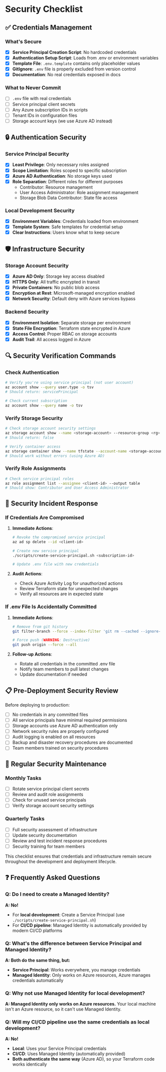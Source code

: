 # Security Checklist

## ✅ Credentials Management

### What's Secure
- [x] **Service Principal Creation Script**: No hardcoded credentials
- [x] **Authentication Setup Script**: Loads from .env or environment variables
- [x] **Template File**: `.env.template` contains only placeholder values
- [x] **GitIgnore**: `.env` file is properly excluded from version control
- [x] **Documentation**: No real credentials exposed in docs

### What to Never Commit
- [ ] `.env` file with real credentials
- [ ] Service principal client secrets
- [ ] Any Azure subscription IDs in scripts
- [ ] Tenant IDs in configuration files
- [ ] Storage account keys (we use Azure AD instead)

## 🔒 Authentication Security

### Service Principal Security
- [x] **Least Privilege**: Only necessary roles assigned
- [x] **Scope Limitation**: Roles scoped to specific subscription
- [x] **Azure AD Authentication**: No storage keys used
- [x] **Role Separation**: Different roles for different purposes
  - Contributor: Resource management
  - User Access Administrator: Role assignment management
  - Storage Blob Data Contributor: State file access

### Local Development Security
- [x] **Environment Variables**: Credentials loaded from environment
- [x] **Template System**: Safe templates for credential setup
- [x] **Clear Instructions**: Users know what to keep secure

## 🛡️ Infrastructure Security

### Storage Account Security
- [x] **Azure AD Only**: Storage key access disabled
- [x] **HTTPS Only**: All traffic encrypted in transit
- [x] **Private Containers**: No public blob access
- [x] **Encryption at Rest**: Microsoft-managed encryption enabled
- [x] **Network Security**: Default deny with Azure services bypass

### Backend Security
- [x] **Environment Isolation**: Separate storage per environment
- [x] **State File Encryption**: Terraform state encrypted in Azure
- [x] **Access Control**: Proper RBAC on storage accounts
- [x] **Audit Trail**: All access logged in Azure

## 🔍 Security Verification Commands

### Check Authentication
```bash
# Verify you're using service principal (not user account)
az account show --query user.type -o tsv
# Should return: servicePrincipal

# Check current subscription
az account show --query name -o tsv
```

### Verify Storage Security
```bash
# Check storage account security settings
az storage account show --name <storage-account> --resource-group <rg> --query allowSharedKeyAccess
# Should return: false

# Verify container access
az storage container show --name tfstate --account-name <storage-account> --auth-mode login
# Should work without errors (using Azure AD)
```

### Verify Role Assignments
```bash
# Check service principal roles
az role assignment list --assignee <client-id> --output table
# Should show: Contributor and User Access Administrator
```

## 🚨 Security Incident Response

### If Credentials Are Compromised
1. **Immediate Actions**:
   ```bash
   # Revoke the compromised service principal
   az ad sp delete --id <client-id>
   
   # Create new service principal
   ./scripts/create-service-principal.sh <subscription-id>
   
   # Update .env file with new credentials
   ```

2. **Audit Actions**:
   - Check Azure Activity Log for unauthorized actions
   - Review Terraform state for unexpected changes
   - Verify all resources are in expected state

### If .env File Is Accidentally Committed
1. **Immediate Actions**:
   ```bash
   # Remove from git history
   git filter-branch --force --index-filter 'git rm --cached --ignore-unmatch .env' --prune-empty --tag-name-filter cat -- --all
   
   # Force push (WARNING: Destructive)
   git push origin --force --all
   ```

2. **Follow-up Actions**:
   - Rotate all credentials in the committed .env file
   - Notify team members to pull latest changes
   - Update documentation if needed

## 📋 Pre-Deployment Security Review

Before deploying to production:

- [ ] No credentials in any committed files
- [ ] All service principals have minimal required permissions  
- [ ] Storage accounts use Azure AD authentication only
- [ ] Network security rules are properly configured
- [ ] Audit logging is enabled on all resources
- [ ] Backup and disaster recovery procedures are documented
- [ ] Team members trained on security procedures

## 🔄 Regular Security Maintenance

### Monthly Tasks
- [ ] Rotate service principal client secrets
- [ ] Review and audit role assignments
- [ ] Check for unused service principals
- [ ] Verify storage account security settings

### Quarterly Tasks  
- [ ] Full security assessment of infrastructure
- [ ] Update security documentation
- [ ] Review and test incident response procedures
- [ ] Security training for team members

This checklist ensures that credentials and infrastructure remain secure throughout the development and deployment lifecycle.

## ❓ Frequently Asked Questions

### Q: Do I need to create a Managed Identity?
**A: No!** 
- For **local development**: Create a Service Principal (use `./scripts/create-service-principal.sh`)
- For **CI/CD pipeline**: Managed Identity is automatically provided by modern CI/CD platforms

### Q: What's the difference between Service Principal and Managed Identity?
**A: Both do the same thing, but:**
- **Service Principal**: Works everywhere, you manage credentials
- **Managed Identity**: Only works on Azure resources, Azure manages credentials automatically

### Q: Why not use Managed Identity for local development?
**A: Managed Identity only works on Azure resources.** Your local machine isn't an Azure resource, so it can't use Managed Identity.

### Q: Will my CI/CD pipeline use the same credentials as local development?
**A: No!**
- **Local**: Uses your Service Principal credentials
- **CI/CD**: Uses Managed Identity (automatically provided)
- **Both authenticate the same way** (Azure AD), so your Terraform code works identically